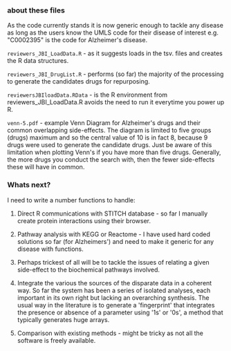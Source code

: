 ### about these files
As the code currently stands it is now generic enough to tackle any disease as long as the users know the UMLS code for their disease of interest e.g. "C0002395" is the code for Alzheimer's disease.

`reviewers_JBI_LoadData.R` - as it suggests loads in the tsv. files and creates the R data structures.

`reviewers_JBI_DrugList.R` - performs (so far) the majority of the processing to generate the candidates drugs for repurposing.

`reviewersJBIloadData.RData` - is the R environment from reviewers_JBI_LoadData.R avoids the need to run it everytime you power up R.

`venn-5.pdf` - example Venn Diagram for Alzheimer's drugs and their common overlapping side-effects. The diagram is limited to five groups (drugs) maximum and so the central value of 10 is in fact 8, because 9 drugs were used to generate the candidate drugs. Just be aware of this limitation when plotting Venn's if you have more than five drugs. Generally, the more drugs you conduct the search with, then the fewer side-effects these will have in common.

### Whats next?
I need to write a number functions to handle:

1. Direct R communications with STITCH database - so far I manually create protein interactions using their browser.

2. Pathway analysis with KEGG or Reactome - I have used hard coded solutions so far (for Alzheimers') and need to make it generic for any disease with functions.

3. Perhaps trickest of all will be to tackle the issues of relating a given side-effect to the biochemical pathways involved.

4. Integrate the various the sources of the disparate data in a coherent way. So far the system has been a series of isolated analyses, each important in its own right but lacking an overarching synthesis. The usual way in the literature is to generate a 'fingerprint' that integrates the presence or absence of a parameter using '1s' or '0s', a method that typically generates huge arrays.

5. Comparison with existing methods - might be tricky as not all the software is freely available.

